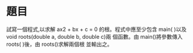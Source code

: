 # 題目

試寫一個程式,以求解 ax2 + bx + c = 0 的根。程式中應至少包含 main( )以及 void roots(double a, double b, double c)兩 個函數。由 main()將參數傳入 roots( )後，由 roots()求解兩個根 並輸出之。